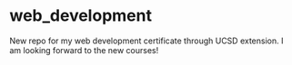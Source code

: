 # web_development
New repo for my web development certificate through UCSD extension. I am looking forward to the new courses!
